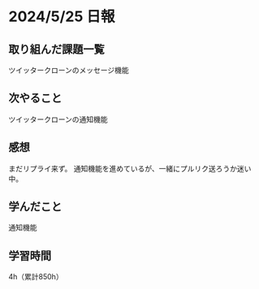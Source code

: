 # 2024/5/25 日報
## 取り組んだ課題一覧
ツイッタークローンのメッセージ機能

## 次やること
ツイッタークローンの通知機能

## 感想
まだリプライ来ず。
通知機能を進めているが、一緒にプルリク送ろうか迷い中。

## 学んだこと
通知機能

## 学習時間
4h（累計850h）
